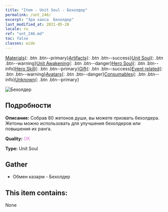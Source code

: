 ```yaml
---
title: "Item - Unit Soul - Бехолдер"
permalink: /unt_246/
excerpt: "Эра хаоса  Бехолдер"
last_modified_at: 2021-05-28
locale: ru
ref: "unt_246.md"
toc: false
classes: wide
---
```

 [Materials](/ItemsRU/){: .btn .btn--primary}[Artifacts](/ItemsRU/Artifacts/){: .btn .btn--success}[Unit Soul](/ItemsRU/UnitSoul/){: .btn .btn--warning}[Unit Awakening](/ItemsRU/UnitAwakening/){: .btn .btn--danger}[Hero Soul](/ItemsRU/HeroSoul/){: .btn .btn--info}[Hero Skill](/ItemsRU/HeroSkill/){: .btn .btn--primary}[Gift](/ItemsRU/Gift/){: .btn .btn--success}[Event related](/ItemsRU/Events/){: .btn .btn--warning}[Avatars](/ItemsRU/Avatars/){: .btn .btn--danger}[Consumables](/ItemsRU/Consumables/){: .btn .btn--info}[Unknown](/ItemsRU/Unknown/){: .btn .btn--primary}

 ![Бехолдер](/images/u/ti_xieyan.jpg)

## Подробности
 **Описание:** Собрав 80 жетонов души, вы можете призвать бехолдера. Жетоны можно использовать для улучшения бехолдеров или повышения их ранга.

 **Quality:** <span style="color: #DA70D6">OK</span>

 **Type:** Unit Soul

## Gather

*    Обмен казарм - Бехолдер 

## This item contains:

  None

